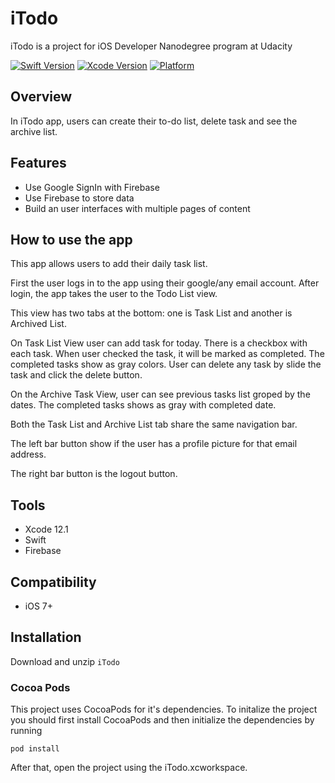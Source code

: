 # iTodo

iTodo is a project for iOS Developer Nanodegree program at Udacity

[![Swift Version](https://img.shields.io/badge/Swift-5.3-brightgreen)](https://swift.org) [![Xcode Version](https://img.shields.io/badge/Xcode-12.1-success.svg)](https://swift.org) [![Platform](https://img.shields.io/cocoapods/p/LFAlertController.svg?style=flat)](https://swift.org)

## Overview

In iTodo app, users can create their to-do list, delete task and see the archive list. 

## Features

- Use Google SignIn with Firebase
- Use Firebase to store data
- Build an user interfaces with multiple pages of content

## How to use the app
This app allows users to add their daily task list.

First the user logs in to the app using their google/any email account. After login, the app takes the user to the Todo List view. 

This view has two tabs at the bottom: one is Task List and another is Archived List.

On Task List View user can add task for today. There is a checkbox with each task. When user checked the task, it will be marked as completed. The completed tasks show as gray colors. User can delete any task by slide the task and click the delete button.

On the Archive Task View, user can see previous tasks list groped by the dates. The completed tasks shows as gray with completed date.

Both the Task List and Archive List tab share the same navigation bar.

The left bar button show if the user has a profile picture for that email address. 

The right bar button is the logout button.

## Tools

- Xcode 12.1
- Swift
- Firebase
 
## Compatibility

 - iOS 7+

## Installation

Download and unzip ```iTodo```

### Cocoa Pods

This project uses CocoaPods for it's dependencies. To initalize the project you should first install CocoaPods and then initialize the dependencies by running

``` pod install ```

After that, open the project using the iTodo.xcworkspace.


